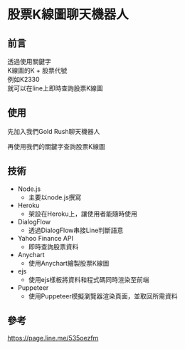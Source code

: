 # 股票K線圖聊天機器人

## 前言
透過使用關鍵字  
K線圖的K + 股票代號  
例如K2330  
就可以在line上即時查詢股票K線圖

## 使用
先加入我們Gold Rush聊天機器人  

再使用我們的關鍵字查詢股票K線圖  

## 技術
* Node.js
  * 主要以node.js撰寫 
* Heroku
  * 架設在Heroku上，讓使用者能隨時使用
* DialogFlow
  * 透過DialogFlow串接Line判斷語意
* Yahoo Finance API
  * 即時查詢股票資料
* Anychart
  * 使用Anychart繪製股票K線圖
* ejs
  * 使用ejs樣板將資料和程式碼同時渲染至前端
* Puppeteer
  * 使用Puppeteer模擬瀏覽器渲染頁面，並取回所需資料

## 參考
https://page.line.me/535oezfm
